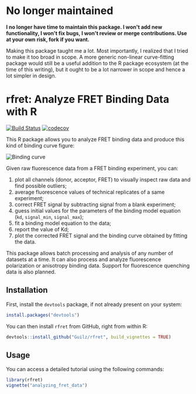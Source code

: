 # No longer maintained

**I no longer have time to maintain this package. I won't add new functionality,
I won't fix bugs, I won't review or merge contributions. Use at your own risk,
fork if you want.**

Making this package taught me a lot. Most importantly, I realized that I tried
to make it too broad in scope. A more generic non-linear curve-fitting package
would still be a useful addition to the R package ecosystem (at the time of this
writing), but it ought to be a lot narrower in scope and hence a lot simpler in
design.

# rfret: Analyze FRET Binding Data with R

[![Build Status](https://travis-ci.org/Guilz/rfret.svg?branch=master)](https://travis-ci.org/Guilz/rfret)
[![codecov](https://codecov.io/gh/Guilz/rfret/branch/master/graph/badge.svg)](https://codecov.io/gh/Guilz/rfret)


This R package allows you to analyze FRET binding data and produce this kind of
binding curve figure:

![Binding curve](binding-curve.png)

Given raw fluorescence data from a FRET binding experiment, you can:

1. plot all channels (donor, acceptor, FRET) to visually inspect raw data and
   find possible outliers;
2. average fluorescence values of technical replicates of a same experiment;
3. correct FRET signal by subtracting signal from a blank experiment;
4. guess initial values for the parameters of the binding model equation (`kd`,
   `signal_min`, `signal_max`);
5. fit a binding model equation to the data;
6. report the value of Kd;
7. plot the corrected FRET signal and the binding curve obtained by fitting
   the data.

This package allows batch processing and analysis of any number of datasets at
a time. It can also process and analyze fluorescence polarization or anisotropy
binding data. Support for fluorescence quenching data is also planned.

## Installation

First, install the `devtools` package, if not already present on your system:

```r
install.packages("devtools")
```

You can then install `rfret` from GitHub, right from within R:

```r
devtools::install_github("Guilz/rfret", build_vignettes = TRUE)
```

## Usage

You can access a detailed tutorial using the following commands:

```r
library(rfret)
vignette("analyzing_fret_data")
```
